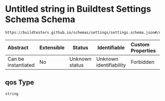 # Untitled string in Buildtest Settings Schema Schema

```txt
https://buildtesters.github.io/schemas/settings/settings.schema.json#/definitions/slurm/properties/qos
```




| Abstract            | Extensible | Status         | Identifiable            | Custom Properties | Additional Properties | Access Restrictions | Defined In                                                                      |
| :------------------ | ---------- | -------------- | ----------------------- | :---------------- | --------------------- | ------------------- | ------------------------------------------------------------------------------- |
| Can be instantiated | No         | Unknown status | Unknown identifiability | Forbidden         | Allowed               | none                | [settings.schema.json\*](../../out/settings.schema.json "open original schema") |

## qos Type

`string`
